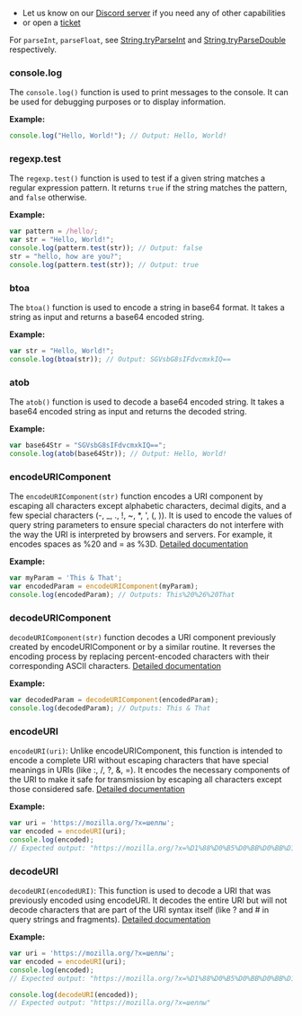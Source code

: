 - Let us know on our [Discord server](https://discord.gg/k4CJeuRc) if you need any of other capabilities
- or open a [ticket](https://github.com/EnsembleUI/ensemble/issues)

For `parseInt`, `parseFloat`, see [String.tryParseInt](/build/javascript/String) and [String.tryParseDouble](/build/javascript/String) respectively.

### console.log

The `console.log()` function is used to print messages to the console. It can be used for debugging purposes or to display information.

**Example:**

```javascript
console.log("Hello, World!"); // Output: Hello, World!
```

### regexp.test

The `regexp.test()` function is used to test if a given string matches a regular expression pattern. It returns `true` if the string matches the pattern, and `false` otherwise.

**Example:**

```javascript
var pattern = /hello/;
var str = "Hello, World!";
console.log(pattern.test(str)); // Output: false
str = "hello, how are you?";
console.log(pattern.test(str)); // Output: true
```
### btoa

The `btoa()` function is used to encode a string in base64 format. It takes a string as input and returns a base64 encoded string.

**Example:**

```javascript
var str = "Hello, World!";
console.log(btoa(str)); // Output: SGVsbG8sIFdvcmxkIQ==
```

### atob

The `atob()` function is used to decode a base64 encoded string. It takes a base64 encoded string as input and returns the decoded string.

**Example:**

```javascript
var base64Str = "SGVsbG8sIFdvcmxkIQ==";
console.log(atob(base64Str)); // Output: Hello, World!
```
### encodeURIComponent 
The `encodeURIComponent(str)` function encodes a URI component by escaping all characters except alphabetic characters, decimal digits, and a few special characters (-, _, ., !, ~, *, ', (, )). It is used to encode the values of query string parameters to ensure special characters do not interfere with the way the URI is interpreted by browsers and servers. For example, it encodes spaces as %20 and = as %3D.
[Detailed documentation](https://developer.mozilla.org/en-US/docs/Web/JavaScript/Reference/Global_Objects/encodeURIComponent)

**Example:**
```javascript
var myParam = 'This & That';
var encodedParam = encodeURIComponent(myParam);
console.log(encodedParam); // Outputs: This%20%26%20That
```
### decodeURIComponent 
`decodeURIComponent(str)` function decodes a URI component previously created by encodeURIComponent or by a similar routine. It reverses the encoding process by replacing percent-encoded characters with their corresponding ASCII characters.
[Detailed documentation](https://developer.mozilla.org/en-US/docs/Web/JavaScript/Reference/Global_Objects/decodeURIComponent)

**Example:**
```javascript
var decodedParam = decodeURIComponent(encodedParam);
console.log(decodedParam); // Outputs: This & That
```

### encodeURI 
`encodeURI(uri)`: Unlike encodeURIComponent, this function is intended to encode a complete URI without escaping characters that have special meanings in URIs (like :, /, ?, &, =). It encodes the necessary components of the URI to make it safe for transmission by escaping all characters except those considered safe.
[Detailed documentation](https://developer.mozilla.org/en-US/docs/Web/JavaScript/Reference/Global_Objects/encodeURI)

**Example:**
```javascript
var uri = 'https://mozilla.org/?x=шеллы';
var encoded = encodeURI(uri);
console.log(encoded);
// Expected output: "https://mozilla.org/?x=%D1%88%D0%B5%D0%BB%D0%BB%D1%8B"
```

### decodeURI
`decodeURI(encodedURI)`: This function is used to decode a URI that was previously encoded using encodeURI. It decodes the entire URI but will not decode characters that are part of the URI syntax itself (like ? and # in query strings and fragments).
[Detailed documentation](https://developer.mozilla.org/en-US/docs/Web/JavaScript/Reference/Global_Objects/decodeURI)

**Example:**
```javascript
var uri = 'https://mozilla.org/?x=шеллы';
var encoded = encodeURI(uri);
console.log(encoded);
// Expected output: "https://mozilla.org/?x=%D1%88%D0%B5%D0%BB%D0%BB%D1%8B"

console.log(decodeURI(encoded));
// Expected output: "https://mozilla.org/?x=шеллы"

```
